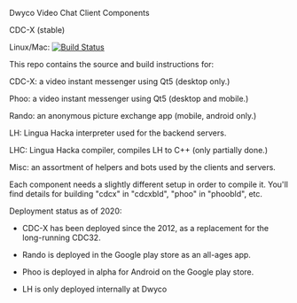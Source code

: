 
Dwyco Video Chat Client Components

CDC-X (stable)

Linux/Mac: [![Build Status](https://travis-ci.org/blindchimp/dwyco.svg?branch=cdcx-stable-travis)](https://travis-ci.org/blindchimp/dwyco)


This repo contains the source and build instructions for:

CDC-X: a video instant messenger using Qt5 (desktop only.)

Phoo: a video instant messenger using Qt5 (desktop and mobile.)

Rando: an anonymous picture exchange app (mobile, android only.)

LH: Lingua Hacka interpreter used for the backend servers. 

LHC: Lingua Hacka compiler, compiles LH to C++ (only partially done.)

Misc: an assortment of helpers and bots used by the clients and servers.

Each component needs a slightly different setup in order to compile it.
You'll find details for building "cdcx" in "cdcxbld", "phoo" in "phoobld", etc.


Deployment status as of 2020:

* CDC-X has been deployed since the 2012, as a replacement for the long-running
CDC32.

* Rando is deployed in the Google play store as an all-ages app.

* Phoo is deployed in alpha for Android on the Google play store.

* LH is only deployed internally at Dwyco

